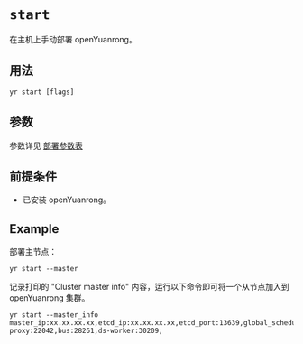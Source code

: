 # `start`

在主机上手动部署 openYuanrong。

## 用法

```shell
yr start [flags]
```

## 参数

参数详见 [部署参数表](../../../deploy/deploy_processes/parameters.md)

## 前提条件

* 已安装 openYuanrong。

## Example

部署主节点：

```shell
yr start --master
```

记录打印的 "Cluster master info" 内容，运行以下命令即可将一个从节点加入到 openYuanrong 集群。

```shell
yr start --master_info master_ip:xx.xx.xx.xx,etcd_ip:xx.xx.xx.xx,etcd_port:13639,global_scheduler_port:11180,ds_master_port:14575,etcd_peer_port:17388,bus-proxy:22042,bus:28261,ds-worker:30209,
```
